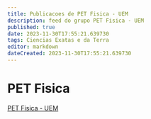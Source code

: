 ```yaml
---
title: Publicacoes de PET Fisica - UEM
description: feed do grupo PET Fisica - UEM
published: true
date: 2023-11-30T17:55:21.639730
tags: Ciencias Exatas e da Terra
editor: markdown
dateCreated: 2023-11-30T17:55:21.639730
---
```


# PET Fisica
[PET Fisica - UEM](/grupo/99PETFisicaUEM.md)